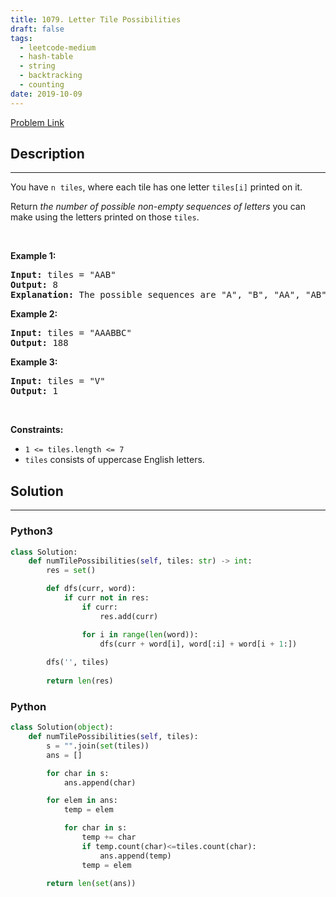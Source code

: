```yaml
---
title: 1079. Letter Tile Possibilities
draft: false
tags: 
  - leetcode-medium
  - hash-table
  - string
  - backtracking
  - counting
date: 2019-10-09
---
```


[Problem Link](https://leetcode.com/problems/letter-tile-possibilities/)

## Description

---
<p>You have <code>n</code>&nbsp;&nbsp;<code>tiles</code>, where each tile has one letter <code>tiles[i]</code> printed on it.</p>

<p>Return <em>the number of possible non-empty sequences of letters</em> you can make using the letters printed on those <code>tiles</code>.</p>

<p>&nbsp;</p>
<p><strong class="example">Example 1:</strong></p>

<pre>
<strong>Input:</strong> tiles = &quot;AAB&quot;
<strong>Output:</strong> 8
<strong>Explanation: </strong>The possible sequences are &quot;A&quot;, &quot;B&quot;, &quot;AA&quot;, &quot;AB&quot;, &quot;BA&quot;, &quot;AAB&quot;, &quot;ABA&quot;, &quot;BAA&quot;.
</pre>

<p><strong class="example">Example 2:</strong></p>

<pre>
<strong>Input:</strong> tiles = &quot;AAABBC&quot;
<strong>Output:</strong> 188
</pre>

<p><strong class="example">Example 3:</strong></p>

<pre>
<strong>Input:</strong> tiles = &quot;V&quot;
<strong>Output:</strong> 1
</pre>

<p>&nbsp;</p>
<p><strong>Constraints:</strong></p>

<ul>
	<li><code>1 &lt;= tiles.length &lt;= 7</code></li>
	<li><code>tiles</code> consists of uppercase English letters.</li>
</ul>


## Solution

---
### Python3
``` py title='letter-tile-possibilities'
class Solution:
    def numTilePossibilities(self, tiles: str) -> int:
        res = set()

        def dfs(curr, word):
            if curr not in res:
                if curr:
                    res.add(curr)

                for i in range(len(word)):
                    dfs(curr + word[i], word[:i] + word[i + 1:])
        
        dfs('', tiles)
        
        return len(res)
```
### Python
``` py title='letter-tile-possibilities'
class Solution(object):
    def numTilePossibilities(self, tiles):
        s = "".join(set(tiles))
        ans = [] 

        for char in s:
            ans.append(char)    

        for elem in ans:
            temp = elem

            for char in s:
                temp += char
                if temp.count(char)<=tiles.count(char): 
                    ans.append(temp)
                temp = elem
                
        return len(set(ans))


        
```

